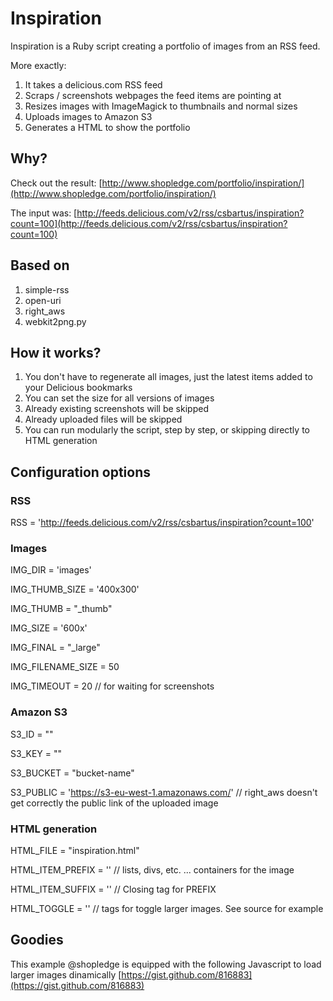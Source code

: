 # Inspiration

Inspiration is a Ruby script creating a portfolio of images from an RSS feed.

More exactly: 

  1. It takes a delicious.com RSS feed
  2. Scraps / screenshots webpages the feed items are pointing at
  3. Resizes images with ImageMagick to thumbnails and normal sizes
  4. Uploads images to Amazon S3
  5. Generates a HTML to show the portfolio
  

## Why?

Check out the result: [http://www.shopledge.com/portfolio/inspiration/](http://www.shopledge.com/portfolio/inspiration/)

The input was: [http://feeds.delicious.com/v2/rss/csbartus/inspiration?count=100](http://feeds.delicious.com/v2/rss/csbartus/inspiration?count=100)

## Based on

  1. simple-rss
  2. open-uri
  3. right_aws
  4. webkit2png.py
  


## How it works?

  1. You don't have to regenerate all images, just the latest items added to your Delicious bookmarks
  2. You can set the size for all versions of images
  3. Already existing screenshots will be skipped
  4. Already uploaded files will be skipped
  5. You can run modularly the script, step by step, or skipping directly to HTML generation



## Configuration options

### RSS
RSS = 'http://feeds.delicious.com/v2/rss/csbartus/inspiration?count=100'

### Images
IMG_DIR = 'images'

IMG_THUMB_SIZE = '400x300'

IMG_THUMB = "_thumb"

IMG_SIZE = '600x'

IMG_FINAL = "_large"

IMG_FILENAME_SIZE = 50 

IMG_TIMEOUT = 20 // for waiting for screenshots


### Amazon S3
S3_ID = ""

S3_KEY = ""

S3_BUCKET = "bucket-name"

S3_PUBLIC = 'https://s3-eu-west-1.amazonaws.com/' // right_aws doesn't get correctly the public link of the uploaded image



### HTML generation
HTML_FILE = "inspiration.html"

HTML_ITEM_PREFIX = '' // lists, divs, etc. ... containers for the image

HTML_ITEM_SUFFIX = '' // Closing tag for PREFIX

HTML_TOGGLE = '' // tags for toggle larger images. See source for example



## Goodies

This example @shopledge is equipped with the following Javascript to load larger images dinamically
[https://gist.github.com/816883](https://gist.github.com/816883)
